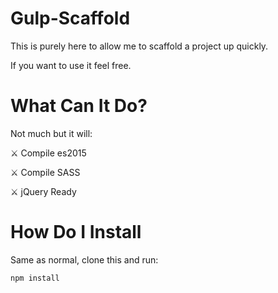 # Gulp-Scaffold

This is purely here to allow me to scaffold a project up quickly.

If you want to use it feel free.

# What Can It Do?
Not much but it will:

⚔ Compile es2015

⚔ Compile SASS

⚔ jQuery Ready

# How Do I Install
Same as normal, clone this and run:

```javascript
npm install
```
